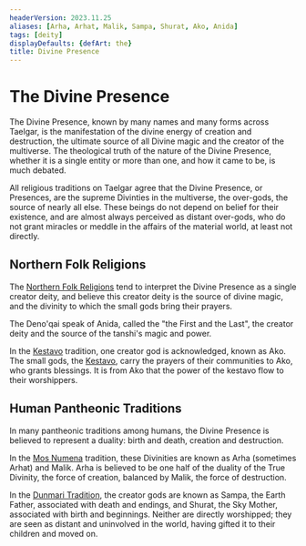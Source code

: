 ```yaml
---
headerVersion: 2023.11.25
aliases: [Arha, Arhat, Malik, Sampa, Shurat, Ako, Anida]
tags: [deity]
displayDefaults: {defArt: the}
title: Divine Presence
---
```

# The Divine Presence



The Divine Presence, known by many names and many forms across Taelgar, is the manifestation of the divine energy of creation and destruction, the ultimate source of all Divine magic and the creator of the multiverse. The theological truth of the nature of the Divine Presence, whether it is a single entity or more than one, and how it came to be, is much debated. 

All religious traditions on Taelgar agree that the Divine Presence, or Presences, are the supreme Divinties in the multiverse, the over-gods, the source of nearly all else. These beings do not depend on belief for their existence, and are almost always perceived as distant over-gods, who do not grant miracles or meddle in the affairs of the material world, at least not directly. 
## Northern Folk Religions

The [Northern Folk Religions](<../../religions/northern-folk-religions/northern-folk-religions.md>) tend to interpret the Divine Presence as a single creator deity, and believe this creator deity is the source of divine magic, and the divinity to which the small gods bring their prayers. 

The Deno'qai speak of Anida, called the "the First and the Last", the creator deity and the source of the tanshi's magic and power. 

In the [Kestavo](<../../religions/northern-folk-religions/kestavo.md>) tradition, one creator god is acknowledged, known as Ako. The small gods, the [Kestavo](<../../religions/northern-folk-religions/kestavo.md>), carry the prayers of their communities to Ako, who grants blessings. It is from Ako that the power of the kestavo flow to their worshippers.
## Human Pantheonic Traditions

In many pantheonic traditions among humans, the Divine Presence is believed to represent a duality: birth and death, creation and destruction. 

In the [Mos Numena](<../../religions/mos-numena/mos-numena.md>) tradition, these Divinities are known as Arha (sometimes Arhat) and Malik. Arha is believed to be one half of the duality of the True Divinity, the force of creation, balanced by Malik, the force of destruction. 

In the [Dunmari Tradition](<../../religions/five-siblings/five-siblings.md>), the creator gods are known as Sampa, the Earth Father, associated with death and endings, and Shurat, the Sky Mother, associated with birth and beginnings. Neither are directly worshipped; they are seen as distant and uninvolved in the world, having gifted it to their children and moved on.






